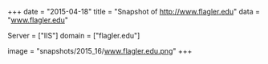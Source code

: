 
+++
date = "2015-04-18"
title = "Snapshot of http://www.flagler.edu"
data = "www.flagler.edu"

Server = ["IIS"]
domain = ["flagler.edu"]

  image = "snapshots/2015_16/www.flagler.edu.png"
+++
#
